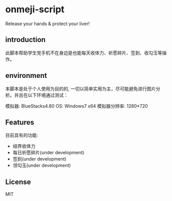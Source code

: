 # onmeji-script
Release your hands &amp; protect your liver!

## introduction
此脚本帮助学生党手机不在身边是也能每天收体力、祈愿碎片、签到、收勾玉等操作。

## environment
本脚本是处于个人使用为目的的, 一切以简单实用为主，尽可能避免进行图片分析。并且在以下环境通过测试：

模拟器: BlueStacks4.80
OS: Windows7 x64
模拟器分辨率: 1280*720


## Features
目前具有的功能:

- 结界收体力
- 每日祈愿碎片(under development)
- 签到(under development)
- 领勾玉(under development)

## License
MIT